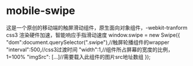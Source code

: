 # mobile-swipe
这是一个原创的移动端的触屏滑动组件，原生面向对象组件，-webkit-tranform css3 渲染硬件加速，智能响应手指滑动速度
window.swipe = new Swipe({
  "dom":document.querySelector(".swipe"),//触屏轮播组件的wrapper
  "interval":500,//css3过渡时间
  "width":1,//组件所占屏幕的宽度的比例，1=100%
  "imgSrc": [...]//需要载入此组件的图片src地址数组
});
